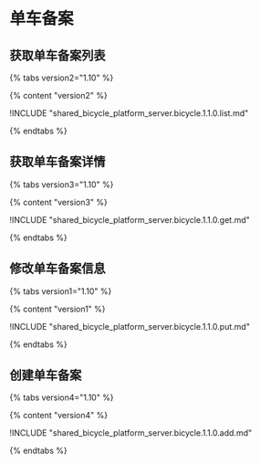 # 单车备案

## 获取单车备案列表
{% tabs version2="1.10" %}

{% content "version2" %}

!INCLUDE "shared_bicycle_platform_server.bicycle.1.1.0.list.md"

{% endtabs %}


## 获取单车备案详情
{% tabs version3="1.10" %}

{% content "version3" %}

!INCLUDE "shared_bicycle_platform_server.bicycle.1.1.0.get.md"

{% endtabs %}



## 修改单车备案信息
{% tabs version1="1.10" %}

{% content "version1" %}

!INCLUDE "shared_bicycle_platform_server.bicycle.1.1.0.put.md"

{% endtabs %}


## 创建单车备案
{% tabs version4="1.10" %}

{% content "version4" %}

!INCLUDE "shared_bicycle_platform_server.bicycle.1.1.0.add.md"

{% endtabs %}



